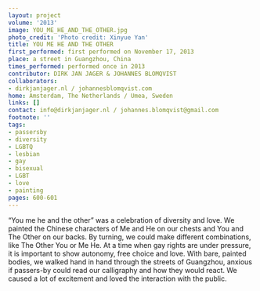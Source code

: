 ```yaml
---
layout: project
volume: '2013'
image: YOU_ME_HE_AND_THE_OTHER.jpg
photo_credit: 'Photo credit: Xinyue Yan'
title: YOU ME HE AND THE OTHER
first_performed: first performed on November 17, 2013
place: a street in Guangzhou, China
times_performed: performed once in 2013
contributor: DIRK JAN JAGER & JOHANNES BLOMQVIST
collaborators:
- dirkjanjager.nl / johannesblomqvist.com
home: Amsterdam, The Netherlands / Umea, Sweden
links: []
contact: info@dirkjanjager.nl / johannes.blomqvist@gmail.com
footnote: ''
tags:
- passersby
- diversity
- LGBTQ
- lesbian
- gay
- bisexual
- LGBT
- love
- painting
pages: 600-601
---
```


“You me he and the other” was a celebration of diversity and love. We painted the Chinese characters of Me and He on our chests and You and The Other on our backs. By turning, we could make different combinations, like The Other You or Me He. At a time when gay rights are under pressure, it is important to show autonomy, free choice and love. With bare, painted bodies, we walked hand in hand through the streets of Guangzhou, anxious if passers-by could read our calligraphy and how they would react. We caused a lot of excitement and loved the interaction with the public.
